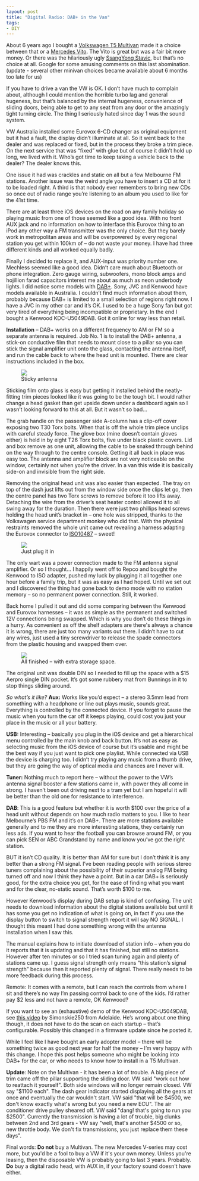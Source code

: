 ```yaml
---
layout: post
title: "Digital Radio: DAB+ in the Van"
tags:
- DIY
---
```

<meta charset="utf-8"> 
About 6 years ago I bought a <A HREF="http://en.wikipedia.org/wiki/Volkswagen_Transporter_(T5)" target="_blank">Volkswagen T5 Multivan</A> made it a choice between that or a <A HREF="http://en.wikipedia.org/wiki/Mercedes-Benz_Vito" target="_blank">Mercedes Vito</A>. The Vito is great but was a fair bit more money. Or there was the hilariously ugly <A HREF="http://www.productreview.com.au/p/ssangyong-stavic-2005-present.html" target="_blank">SsangYong Stavic</A>, but that’s no choice at all. Google for some amusing comments on this last abomination. (update - several other minivan choices became available about 6 months too late for us)  

If you have to drive a van the VW is OK. I don’t have much to complain about, although I could mention the horrible turbo lag and general hugeness, but that’s balanced by the internal hugeness, convenience of sliding doors, being able to get to any seat from any door or the amazingly tight turning circle. The thing I seriously hated since day 1 was the sound system.  

VW Australia installed some Eurovox 6-CD changer as original equipment but it had a fault, the display didn’t illuminate at all. So it went back to the dealer and was replaced or fixed, but in the process they broke a trim piece. On the next service that was “fixed” with glue but of course it didn’t hold up long, we lived with it. Who’s got time to keep taking a vehicle back to the dealer? The dealer knows this.  

One issue it had was crackles and static on all but a few Melbourne FM stations. Another issue was the weird angle you have to insert a CD at for it to be loaded right. A third is that nobody ever remembers to bring new CDs so once out of radio range you’re listening to an album you used to like for the 41st time.  

There are at least three iOS devices on the road on any family holiday so playing music from one of those seemed like a good idea. With no front AUX jack and no information on how to interface this Eurovox thing to an iPod any other way a FM transmitter was the only choice. But they barely work in metropolitan areas and will be overpowered by every regional station you get within 100km of – do not waste your money. I have had three different kinds and all worked equally badly.  

Finally I decided to replace it, and AUX-input was priority number one. Mechless seemed like a good idea. Didn’t care much about Bluetooth or phone integration. Zero gauge wiring, subwoofers, mono block amps and hojillion farad capacitors interest me about as much as neon underbody lights. I did notice some models with <A HREF="http://en.wikipedia.org/wiki/Digital_Audio_Broadcasting" target="_blank">DAB+</A>. Sony, JVC and Kenwood have models available in Australia. I couldn’t find much information about them, probably because DAB+ is limited to a small selection of regions right now. I have a JVC in my other car and it’s OK. I used to be a huge Sony fan but got very tired of everything being incompatible or proprietary. In the end I bought a Kenwood KDC-U5049DAB. Got it online for way less than retail.  

**Installation** – DAB+ works on a different frequency to AM or FM so a separate antenna is required. Job No. 1 is to install the DAB+ antenna, a stick-on conductive film that needs to mount close to a pillar so you can stick the signal amplifier unit onto the glass, contacting the antenna itself, and run the cable back to where the head unit is mounted. There are clear instructions included in the box.  
<figure>
<img src="{{ site.baseurl }}/assets/digital-radio-dab-in-the-van/img_1250.jpg?raw=true">
<figcaption>Sticky antenna</figcaption>
</figure>

Sticking film onto glass is easy but getting it installed behind the neatly-fitting trim pieces looked like it was going to be the tough bit. I would rather change a head gasket than get upside down under a dashboard again so I wasn’t looking forward to this at all. But it wasn’t so bad…  

The grab handle on the passenger side A-column has a clip-off cover exposing two T30 Torx bolts. When that is off the whole trim piece unclips with careful steady force. The glove box (mine doesn’t contain gloves either) is held in by eight T26 Torx bolts, five under black plastic covers. Lid and box remove as one unit, allowing the cable to be snaked through behind on the way through to the centre console. Getting it all back in place was easy too. The antenna and amplifier block are not very noticeable on the window, certainly not when you’re the driver. In a van this wide it is basically side-on and invisible from the right side.  

Removing the original head unit was also easier than expected. The tray on top of the dash just lifts out from the window side once the clips let go, then the centre panel has two Torx screws to remove before it too lifts away. Detaching the wire from the driver’s seat heater control allowed it to all swing away for the duration. Then there were just two phillips head screws holding the head unit’s bracket in – one hole was stripped, thanks to the Volkswagen service department monkey who did that. With the physical restraints removed the whole unit came out revealing a harness adapting the Eurovox connector to <A HREF="http://en.wikipedia.org/wiki/Connectors_for_car_audio" target="_blank">ISO10487</A> – sweet!  
<figure>
<img src="{{ site.baseurl }}/assets/digital-radio-dab-in-the-van/img_1216.jpg?raw=true">
<figcaption>Just plug it in</figcaption>
</figure>
The only wart was a power connection made to the FM antenna signal amplifier. Or so I thought… I happily went off to Repco and bought the Kenwood to ISO adapter, pushed my luck by plugging it all together one hour before a family trip, but it was as easy as I had hoped. Until we set out and I discovered the thing had gone back to demo mode with no station memory – so no permanent power connection. Still, it worked.  

Back home I pulled it out and did some comparing between the Kenwood and Eurovox harnesses – it was as simple as the permanent and switched 12V connections being swapped. Which is why you don’t do these things in a hurry. As convenient as off the shelf adapters are there's always a chance it is wrong, there are just too many variants out there. I didn’t have to cut any wires, just used a tiny screwdriver to release the spade connectors from the plastic housing and swapped them over.  
<figure>
<img src="{{ site.baseurl }}/assets/digital-radio-dab-in-the-van/img_1248.jpg?raw=true">
<figcaption>All finished – with extra storage space.</figcaption>
</figure>
The original unit was double DIN so I needed to fill up the space with a $15 Aerpro single DIN pocket. It’s got some rubbery mat from Bunnings in it to stop things sliding around.  

*So what’s it like?*
**Aux:** Works like you’d expect – a stereo 3.5mm lead from something with a headphone or line out plays music, sounds great. Everything is controlled by the connected device. If you forget to pause the music when you turn the car off it keeps playing, could cost you just your place in the music or all your battery.  

**USB:** Interesting – basically you plug in the iOS device and get a hierarchical menu controlled by the main knob and back button. It’s not as easy as selecting music from the iOS device of course but it’s usable and might be the best way if you just want to pick one playlist. While connected via USB the device is charging too. I didn’t try playing any music from a thumb drive, but they are going the way of optical media and chances are I never will.  

**Tuner:** Nothing much to report here – without the power to the VW’s antenna signal booster a few stations came in, with power they all come in strong. I haven’t been out driving next to a tram yet but I am hopeful it will be better than the old one for resistance to interference.  

**DAB**: This is a good feature but whether it is worth $100 over the price of a head unit without depends on how much radio matters to you. I like to hear Melbourne’s PBS FM and it’s on DAB+. There are more stations available generally and to me they are more interesting stations, they certainly run less ads. If you want to hear the football you can browse around FM, or you can pick SEN or ABC Grandstand by name and know you’ve got the right station.  

BUT it isn’t CD quality. It is better than AM for sure but I don’t think it is any better than a strong FM signal. I’ve been reading people with serious stereo tuners complaining about the possibility of their superior analog FM being turned off and now I think they have a point. But in a car DAB+ is seriously good, for the extra choice you get, for the ease of finding what you want and for the clear, no-static sound. That’s worth $100 to me.  

However Kenwood’s display during DAB setup is kind of confusing. The unit needs to download information about the digital stations available but until it has some you get no indication of what is going on, in fact if you use the display button to switch to signal strength report it will say NO SIGNAL. I thought this meant I had done something wrong with the antenna installation when I saw this.  

The manual explains how to initiate download of station info – when you do it reports that it is updating and that it has finished, but still no stations. However after ten minutes or so I tried scan tuning again and plenty of stations came up. I guess signal strength only means “this station’s signal strength” because then it reported plenty of signal. There really needs to be more feedback during this process.  

Remote: It comes with a remote, but I can reach the controls from where I sit and there’s no way I’m passing control back to one of the kids. I’d rather pay $2 less and not have a remote, OK Kenwood?  

If you want to see an (exhaustive) demo of the Kenwood KDC-U5049DAB, see <A HREF="http://www.youtube.com/watch?v=HG5CjHue-4k" target="_blank">this video</A> by Simonskie250 from Adelaide. He’s wrong about one thing though, it does not have to do the scan on each startup – that’s configurable. Possibly this changed in a firmware update since he posted it.  

While I feel like I have bought an early adopter model – there will be something twice as good next year for half the money – I’m very happy with this change. I hope this post helps someone who might be looking into DAB+ for the car, or who needs to know how to install in a T5 Multivan.  

**Update**: Note on the Multivan - it has been a lot of trouble. A big piece of trim came off the pillar supporting the sliding door. VW said "work out how to reattach it yourself". Both side windows will no longer remain closed. VW say "$1100 each". The dash gear indicator started displaying all the gears at once and eventually the car wouldn't start. VW said "that will be $4500, we don't know exactly what's wrong but you need a new ECU". The air conditioner drive pulley sheared off. VW said "dang! that's going to run you $2500". Currently the transmission is having a lot of trouble, big clunks between 2nd and 3rd gears - VW say "well, that's another $4500 or so, new throttle body. We don't fix transmissions, you just replace them these days".  

Final words: **Do not** buy a Multivan. The new Mercedes V-series may cost more, but you'd be a fool to buy a VW if it's your own money. Unless you're leasing, then the disposable VW is probably going to last 3 years. Probably. **Do** buy a digital radio head, with AUX in, if your factory sound doesn't have either.